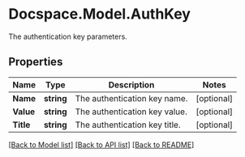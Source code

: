 # Docspace.Model.AuthKey
The authentication key parameters.

## Properties

Name | Type | Description | Notes
------------ | ------------- | ------------- | -------------
**Name** | **string** | The authentication key name. | [optional] 
**Value** | **string** | The authentication key value. | [optional] 
**Title** | **string** | The authentication key title. | [optional] 

[[Back to Model list]](../README.md#documentation-for-models) [[Back to API list]](../README.md#documentation-for-api-endpoints) [[Back to README]](../README.md)

